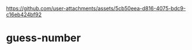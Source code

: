 


https://github.com/user-attachments/assets/5cb50eea-d816-4075-bdc9-c16eb424bf92



# guess-number
